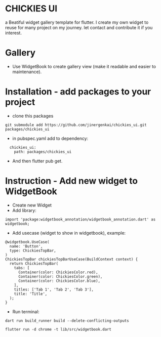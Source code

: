 # CHICKIES UI
  a Beatiful widget gallery template for flutter.
  I create my own widget to reuse for many project on my journey. let contact and contribute it if you interest.

# Gallery
  - Use WidgetBook to create gallery view (make it readable and easier to maintenance).

# Installation - add packages to your project
  - clone this packages 
  ```
  git submodule add https://github.com/jinergenkai/chickies_ui.git packages/chickies_ui
  ```
  - in pubspec.yaml add to dependency:
  ```
    chickies_ui:
      path: packages/chickies_ui
  ```
  - And then flutter pub get.

# Instruction - Add new widget to WidgetBook
  - Create new Widget
  - Add library:
  ```
  import 'package:widgetbook_annotation/widgetbook_annotation.dart' as widgetbook;
  ```
  - Add usecase (widget to show in widgetbook), example:
  ```
  @widgetbook.UseCase(
    name: 'Button',
    type: ChickiesTopBar,
  )
  ChickiesTopBar chickiesTopBarUseCase(BuildContext context) {
    return ChickiesTopBar(
      tabs: [
        Container(color: ChickiesColor.red),
        Container(color: ChickiesColor.green),
        Container(color: ChickiesColor.blue),
      ],
      titles: ['Tab 1', 'Tab 2', 'Tab 3'],
      title: 'Title',
    );
  }
  ```
  - Run terminal:
  ```
  dart run build_runner build --delete-conflicting-outputs
  ```
  ```
  flutter run -d chrome -t lib/src/widgetbook.dart
  ```